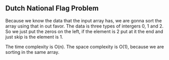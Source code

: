 ## Dutch National Flag Problem ##

Because we know the data that the input array has, we are gonna sort the array using that in out favor. The data is three types of intergers 0, 1 and 2. So we just put the zeros on the left, if the element is 2 put at it the end and just skip is the element is 1.

The time complexity is O(n).
The space complexity is O(1), because we are sorting in the same array.